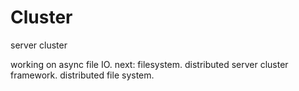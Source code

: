 # Cluster
server cluster

working on async file IO.
next: 
filesystem.
distributed server cluster framework.
distributed file system.
